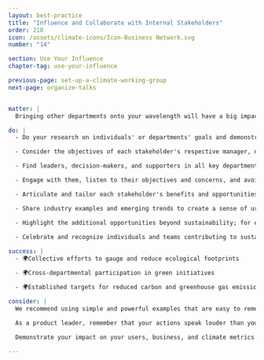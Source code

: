 ```yaml
---
layout: best-practice
title: "Influence and Collaborate with Internal Stakeholders"
order: 210
icon: /assets/climate-icons/Icon-Business Network.svg
number: "14"

section: Use Your Influence
chapter-tag: use-your-influence

previous-page: set-up-a-climate-working-group
next-page: organize-talks


matter: |
  Bringing other departments onto your wavelength will have a big impact on the climate journey of your company. It will be important to educate, collaborate, and convince internal stakeholders of why climate action is important, why it's urgent, and what you can do about it. Communicate on a few high-impact items first, and then as your organization progresses, continue to push sustainability actions further. Shine a light on what can be achieved, communicate realistic expectations, and place emphasis on the opportunities that would be created by being more climate-conscious.

do: |
  - Do your research on individuals' or departments' goals and demonstrate how an environmental approach can potentially help them achieve their goals.

  - Consider the objectives of each stakeholder's respective manager, not just the stakeholders themselves. We’re all part of a bigger context.

  - Find leaders, decision-makers, and supporters in all key departments, such as Engineering, Design, Marketing, Data, Sales, Executives, etc.

  - Engage with them, listen to their objectives and concerns, and avoid moralizing

  - Articulate and tailor each stakeholder's benefits and opportunities based on what’s important for them so they can reuse these insights and data points when supporting your initiative (especially useful when you're not in the room)

  - Share industry examples and emerging trends to create a sense of urgency and encourage action (put simply, create professional FOMO - Fear of Missing Out).

  - Highlight the additional opportunities beyond sustainability; for example, an accessible website can tap into new audiences due to an enhanced user experience which can lead to better resource utilisation. All of these benefits have a positive environmental aspect by promoting sustainable business practices and reducing digital waste.

  - Celebrate and recognize individuals and teams contributing to sustainability
  
success: |
  - 🌍Collective efforts to gauge and reduce ecological footprints

  - 🌍Cross-departmental participation in green initiatives

  - 🌍Established targets for reduced carbon and greenhouse gas emissions

consider: |
  We recommend using simple and powerful examples that are easy to remember and envision. Encourage open dialogue and adapt strategies based on stakeholder input. 

  As a product leader, remember that your actions speak louder than your words. However, it is important to use shared language and priorities to help the conversation feel less threatening and more exciting. 
  
  Demonstrate your impact on your users, business, and climate metrics. It's easier to follow a path that has already been established than to be the first mover. Blaze the trail for others and support them to join you on your journey. They may then be inspired to make changes in their own circle of influence.

---
```

